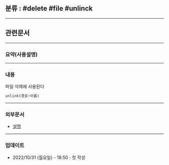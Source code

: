 ## 분류 : #delete #file #unlinck 

---
## 관련문서

----
### 요약(사용설명)

---
### 내용
파일 삭제에 사용된다
```php
unlink(경로+이름)
```

----
### 외부문서
- [설명](https://www.php.net/manual/en/function.unlink.php)

----
### 업데이트
-  2022/10/31 (월요일) - 18:50 : 첫 작성
